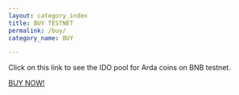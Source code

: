 ```yaml
---
layout: category_index
title: BUY TESTNET
permalink: /buy/
category_name: BUY

---
```

Click on this link to see the IDO pool for Arda coins on BNB testnet.

<a href="https://cointool.app/ido/exchange?menu=1&contact=1&address=0x2458739600a352bcdd52fea0fbc729972c551e77&c=97">BUY NOW!</a>